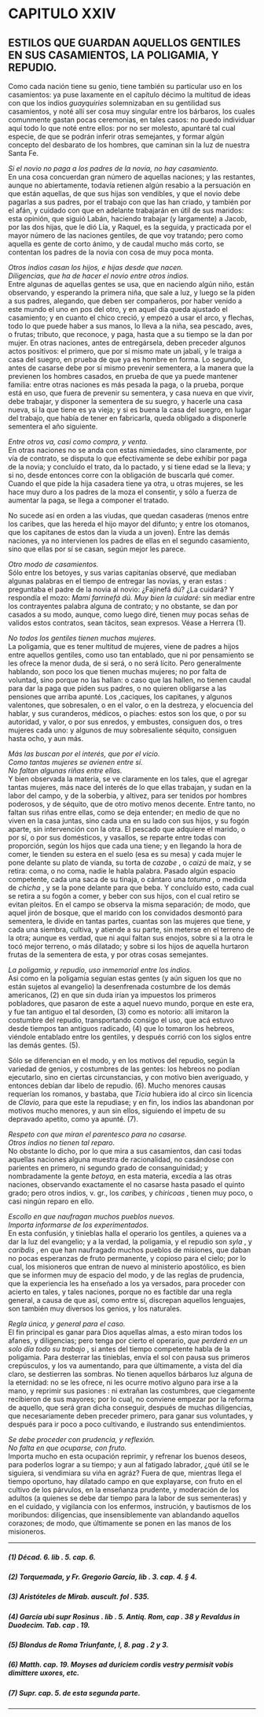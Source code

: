 # CAPITULO XXIV
## ESTILOS QUE GUARDAN AQUELLOS GENTILES EN SUS CASAMIENTOS, LA POLIGAMIA, Y REPUDIO.

Como cada nación tiene su genio, tiene también su particular uso en los casamientos: ya puse laxamente en el capítulo décimo la multitud de ideas con que los indios _guayquiries_ solemnizaban en su gentilidad sus casamientos, y noté allí ser cosa muy singular entre los bárbaros, los cuales comunmente gastan pocas ceremonias, en tales casos: no puedo individuar aquí todo lo que noté entre ellos: por no ser molesto, apuntaré tal cual especie, de que se podrán inferir otras semejantes, y formar algún concepto del desbarato de los hombres, que caminan sin la luz de nuestra Santa Fe.

_Si el novio no paga a los padres de la novia, no hay casamiento._  
En una cosa concuerdan gran número de aquellas naciones; y las restantes, aunque no abiertamente, todavía retienen algún resabio a la persuación en que están aquellas, de que sus hijas son vendibles, y que el novio debe pagarlas a sus padres, por el trabajo con que las han criado, y también por el afán, y cuidado con que en adelante trabajarán en útil de sus maridos: esta opinión, que siguió Labán, haciendo trabajar (y largamente) a Jacob, por las dos hijas, que le dió Lía, y Raquel, es la seguida, y practicada por el mayor número de las naciones gentiles, de que voy tratando; pero como aquella es gente de corto ánimo, y de caudal mucho más corto, se contentan los padres de la novia con cosa de muy poca monta.

_Otros indios casan los hijos, e hijas desde que nacen._  
_Diligencias, que ha de hacer el novio entre otros indios._  
Entre algunas de aquellas gentes se usa, que en naciendo algún niño, están observando, y esperando la primera niña, que sale a luz, y luego se la piden a sus padres, alegando, que deben ser compañeros, por haber venido a este mundo el uno en pos del otro, y en aquel día queda ajustado el casamiento; y en cuanto el chico creció, y empezó a usar el arco, y flechas, todo lo que puede haber a sus manos, lo lleva a la niña, sea pescado, aves, o frutas; tributo, que reconoce, y paga, hasta que a su tiempo se la dan por mujer. En otras naciones, antes de entregársela, deben preceder algunos actos positivos: el primero, que por sí mismo mate un jabalí, y le traiga a casa del suegro, en prueba de que ya es hombre en forma. Lo segundo, antes de casarse debe por sí mismo prevenir sementera, a la manera que la previenen los hombres casados, en prueba de que ya puede mantener familia: entre otras naciones es más pesada la paga, o la prueba, porque está en uso, que fuera de prevenir su sementera, y casa nueva en que vivir, debe trabajar, y disponer la sementera de su suegro, y hacerle una casa nueva, si la que tiene es ya vieja; y si es buena la casa del suegro, en lugar del trabajo, que había de tener en fabricarla, queda obligado a disponerle sementera el año siguiente.

_Entre otros va, casi como compra, y venta._  
En otras naciones no se anda con estas nimiedades, sino claramente, por vía de contrato, se disputa lo que efectivamente se debe exhibir por paga de la novia; y concluído el trato, da lo pactado, y si tiene edad se la lleva; y si no, desde entonces corre con la obligación de buscarla qué comer. Cuando el que pide la hija casadera tiene ya otra, u otras mujeres, se les hace muy duro a los padres de la moza el consentir, y sólo a fuerza de aumentar la paga, se llega a componer el tratado.

No sucede así en orden a las viudas, que quedan casaderas (menos entre los caribes, que las hereda el hijo mayor del difunto; y entre los otomanos, que los capitanes de estos dan la viuda a un joven). Entre las demás naciones, ya no intervienen los padres de ellas en el segundo casamiento, sino que ellas por sí se casan, según mejor les parece.

_Otro modo de casamientos._  
Sólo entre los betoyes, y sus varias capitanías observé, que mediaban algunas palabras en el tiempo de entregar las novias, y eran estas : preguntaba el padre de la novia al novio: ¿Fajinefá dú? ¿La cuidará? Y respondía el mozo: _Mamí farrinefá dú. Muy bien la cuidaré:_ sin mediar entre los contrayentes palabra alguna de contrato; y no obstante, se dan por casados a su modo, aunque, como luego diré, tienen muy pocas señas de validos estos contratos, sean tácitos, sean expresos. Véase a Herrera (1).

_No todos los gentiles tienen muchas mujeres._  
La poligamia, que es tener multitud de mujeres, viene de padres a hijos entre aquellos gentiles, como uso tan entablado, que ni por pensamiento se les ofrece la menor duda, de si será, o no será lícito. Pero generalmente hablando, son poco los que tienen muchas mujeres; no por falta de voluntad, sino porque no las hallan: o caso que las hallen, no tienen caudal para dar la paga que piden sus padres, o no quieren obligarse a las pensiones que arriba apunté. Los ,caciques, los capitanes, y algunos valentones, que sobresalen, o en el valor, o en la destreza, y elocuencia del hablar, y sus curanderos, médicos, o piaches: estos son los que, o por su autoridad, y valor, o por sus enredos, y embustes, consiguen dos, o tres mujeres cada uno: y algunos de muy sobresaliente séquito, consiguen hasta ocho, y aun más.

_Más las buscan por el interés, que por el vicio._  
_Como tantas mujeres se avienen entre sí._  
_No faltan algunas riñas entre ellas._  
Y bien observada la materia, se ve claramente en los tales, que el agregar tantas mujeres, más nace del interés de lo que ellas trabajan, y sudan en la labor del campo, y de la soberbia, y altivez, para ser tenidos por hombres poderosos, y de séquito, que de otro motivo menos decente. Entre tanto, no faltan sus riñas entre ellas, como se deja entender; en medio de que no viven en la casa juntas, sino cada una en su lado con sus hijos, y su fogón aparte, sin intervención con la otra. El pescado que adquiere el marido, o por sí, o por sus domésticos, y vasallos, se reparte entre todas con proporción, según los hijos que cada una tiene; y en llegando la hora de comer, le tienden su estera en el suelo (esa es su mesa) y cada mujer le pone delante su plato de vianda, su torta de _cazabe_ , o _caizú_ de maíz, y se retira: coma, o no coma, nadie le habla palabra. Pasado algún espacio competente, cada una saca de su tinaja, o cántaro una _totuma_ , o medida de _chicha_ , y se la pone delante para que beba. Y concluído esto, cada cual se retira a su fogón a comer, y beber con sus hijos, con el cual retiro se evitan pleitos. En el campo se observa la misma separación; de modo, que aquel jirón de bosque, que el marido con los convidados desmontó para sementera, le divide en tantas partes, cuantas son las mujeres que tiene, y cada una siembra, cultiva, y atiende a su parte, sin meterse en el terreno de la otra; aunque es verdad, que ni aquí faltan sus enojos, sobre si a la otra le tocó mejor terreno, o más dilatado; y sobre si los hijos de aquella hurtaron frutas de la sementera de esta, y por otras cosas semejantes.

_La poligamia, y repudio, uso inmemorial entre los indios._  
Asi como en la poligamia seguían estas gentes (y aún siguen los que no están sujetos al evangelio) la desenfrenada costumbre de los demás americanos, (2) en que sin duda irían ya impuestos los primeros pobladores, que pasaron de este a aquel nuevo mundo, porque en este era, y fue tan antiguo el tal desorden, (3) como es notorio: allí imitaron la costumbre del repudio, transportando consigo el uso, que acá estuvo desde tiempos tan antiguos radicado, (4) que lo tomaron los hebreos, viéndole entablado entre los gentiles, y después corrió con los siglos entre las demás gentes. (5).

Sólo se diferencian en el modo, y en los motivos del repudio, según la variedad de genios, y costumbres de las gentes: los hebreos no podían ejecutarlo, sino en ciertas circunstancias, y con motivo bien averiguado, y entonces debían dar libelo de repudio. (6). Mucho menores causas requerían los romanos, y bastaba, que _Ticia_ hubiera ido al circo sin licencia de _Clavio,_ para que este la repudiase; y en fin, los indios las abandonan por motivos mucho menores, y aun sin ellos, siguiendo el ímpetu de su depravado apetito, como ya apunté. (7).

_Respeto con que miran el parentesco para no casarse._  
_Otros indios no tienen tal reparo._  
No obstante lo dicho, por lo que mira a sus casamientos, dan casi todas aquellas naciones alguna muestra de racionalidad, no casándose con parientes en primero, ni segundo grado de consanguinidad; y nombradamente la gente _betoya,_ en esta materia, excedía a las otras naciones, observando exactamente el no casarse hasta pasado el quinto grado; pero otros indios, v. gr., los _caribes,_ y _chiricoas_ , tienen muy poco, o casi ningún reparo en ello.

_Escollo en que naufragan muchos pueblos nuevos._  
_Importa informarse de los experimentados._  
En esta confusión, y tinieblas halla el operario los gentiles, a quienes va a dar la luz del evangelio; y a la verdad, la poligamia, y el repudio son _syla_ , y _caribdis_ , en que han naufragado muchos pueblos de misiones, que daban no pocas esperanzas de fruto permanente, y copioso para el cielo; por lo cual, los misioneros que entran de nuevo al ministerio apostólico, es bien que se informen muy de espacio del modo, y de las reglas de prudencia, que la experiencia les ha enseñado a los ya versados, para proceder con acierto en tales, y tales naciones, porque no es factible dar una regla general, a causa de que así, como entre sí, discrepan aquellos lenguajes, son también muy diversos los genios, y los naturales.

_Regla única, y general para el caso._  
El fin principal es ganar para Dios aquellas almas, a esto miran todos los afanes, y diligencias; pero tenga por cierto el operario, _que perderá en un solo día todo su trabajo_ , si antes del tiempo competente habla de la poligamia. Para desterrar las tinieblas, envía el sol con pausa sus primeros crepúsculos, y los va aumentando, para que últimamente, a vista del día claro, se destierren las sombras. No tienen aquellos bárbaros luz alguna de la eternidad: no se les ofrece, ni les ocurre motivo alguno para irse a la mano, y reprimir sus pasiones : ni extrañan las costumbres, que ciegamente recibieron de sus mayores; por lo cual, no conviene empezar por la reforma de aquello, que será gran dicha conseguir, después de muchas diligencias, que necesariamente deben preceder primero, para ganar sus voluntades, y después para ir poco a poco cultivando, e ilustrando sus entendimientos.

_Se debe proceder con prudencia, y reflexión._  
_No falta en que ocuparse, con fruto._  
Importa mucho en esta ocupación reprimir, y refrenar los buenos deseos, para poderlos lograr a su tiempo; y aun al fatigado labrador, ¿qué útil se le siguiera, si vendimiara su viña en agráz? Fuera de que, mientras llega el tiempo oportuno, hay dilatado campo en que explayarse, con fruto en el cultivo de los párvulos, en la enseñanza prudente, y moderación de los adultos (a quienes se debe dar tiempo para la labor de sus sementeras) y en el cuidado, y vigilancia con los enfermos, instrución, y bautismos de los moribundos: diligencias, que insensiblemente van ablandando aquellos corazones; de modo, que últimamente se ponen en las manos de los misioneros.

* * *

##### (1) _Décad._ 6\. _lib_ . 5. _cap._ 6.

##### (2) Torquemada, y Fr. Gregorio García, _lib_ . 3. _cap._ 4\. § 4.

##### (3) Aristóteles _de Mirab. auscult. fol_ . 535.

##### (4) García ubi supr Rosinus _. lib_ . 5. _Antiq. Rom, cap_ . 38 _y_ Revaldus _in Duodecim. Tab. cap_ . 19.

##### (5) Blondus _de Roma Triunfante,_ l, 8. _pag_ . 2 y 3.

##### (6) Matth. cap. 19. _Moyses ad duriciem cordis vestry permisit vobis dimittere uxores, etc._

##### (7) Supr. cap. 5. de esta segunda parte.

* * *